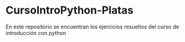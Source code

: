 # CursoIntroPython-Platas
En este repositorio se encuentran los ejercicios resueltos del curso de introducción con python
